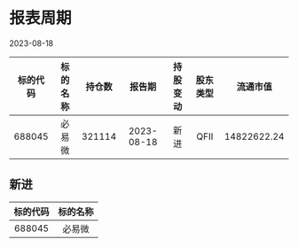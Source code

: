 # 报表周期 

2023-08-18

| 标的代码 | 标的名称 | 持仓数 | 报告期 | 持股变动 | 股东类型 | 流通市值 |
|:--:|:--:|:--:|:--:|:--:|:--:|:--:|
|688045|必易微|321114|2023-08-18|新进|QFII|14822622.24|


## 新进 

| 标的代码 | 标的名称 |
|:--:|:--:|
|688045|必易微|

